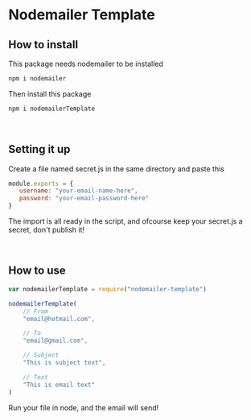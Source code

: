 # Nodemailer Template

## How to install
This package needs nodemailer to be installed
```javascript
npm i nodemailer 
```
Then install this package
```javascript
npm i nodemailerTemplate
```
<br>

## Setting it up
Create a file named secret.js in the same directory and paste this

```javascript
module.exports = {
   username: "your-email-name-here",
   password: "your-email-password-here"
}
```

The import is all ready in the script, and ofcourse keep your secret.js a secret, don't publish it!

<br>

## How to use

```javascript
var nodemailerTemplate = require("nodemailer-template")

nodemailerTemplate(
    // From
    "email@hotmail.com",

    // To
    "email@gmail.com",

    // Subject
    "This is subject text",

    // Text
    "This is email text"
)
```
Run your file in node, and the email will send!


